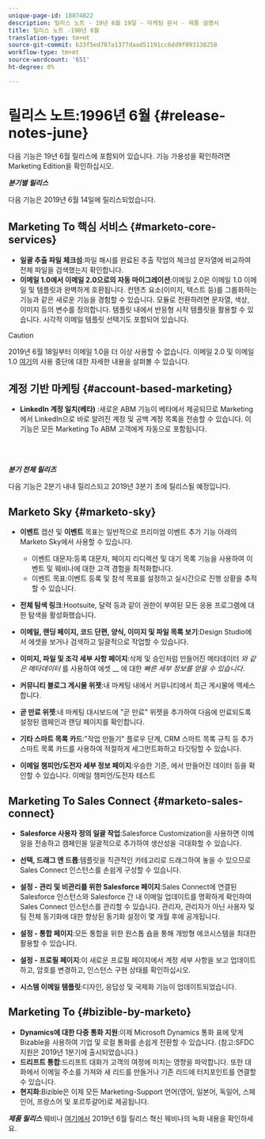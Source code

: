 ```yaml
---
unique-page-id: 18874822
description: 릴리스 노트 - 19년 6월 19일 - 마케팅 문서 - 제품 설명서
title: 릴리스 노트 -190년 6월
translation-type: tm+mt
source-git-commit: b33f5ed707a1377daad51191cc6dd9f093138258
workflow-type: tm+mt
source-wordcount: '651'
ht-degree: 0%

---
```



# 릴리스 노트:1996년 6월 {#release-notes-june}

다음 기능은 19년 6월 릴리스에 포함되어 있습니다. 기능 가용성을 확인하려면 Marketing Edition을 확인하십시오.

**_분기별 릴리스_**

다음 기능은 2019년 6월 14일에 릴리스되었습니다.

## Marketing To 핵심 서비스 {#marketo-core-services}

* **일괄 추출 파일 체크섬**:파일 해시를 완료된 추출 작업의 체크섬 문자열에 비교하여 전체 파일을 검색했는지 확인합니다.
* **이메일 1.0에서 이메일 2.0으로의 자동 마이그레이션**:이메일 2.0은 이메일 1.0 이메일 및 템플릿과 완벽하게 호환됩니다. 컨텐츠 요소(이미지, 텍스트 등)를 그룹화하는 기능과 같은 새로운 기능을 경험할 수 있습니다. 모듈로 전환하려면 문자열, 색상, 이미지 등의 변수를 정의합니다. 템플릿 내에서 반응형 시작 템플릿을 활용할 수 있습니다. 시각적 이메일 템플릿 선택기도 포함되어 있습니다.

>[!CAUTION]
>
>2019년 6월 18일부터 이메일 1.0을 더 이상 사용할 수 없습니다. 이메일 2.0 및 이메일 1.0 [여기](https://nation.marketo.com/docs/DOC-7038)의 사용 중단에 대한 자세한 내용을 살펴볼 수 있습니다.

## 계정 기반 마케팅 {#account-based-marketing}

* **LinkedIn 계정 일치(베타)** :새로운 ABM 기능이 베타에서 제공되므로 Marketing에서 LinkedIn으로 바로 알려진 계정 및 공백 계정 목록을 전송할 수 있습니다. 이 기능은 모든 Marketing To ABM 고객에게 자동으로 포함됩니다.

<br> 

**_분기 전체 릴리즈_**

다음 기능은 2분기 내내 릴리스되고 2019년 3분기 초에 릴리스될 예정입니다.

## Marketo Sky {#marketo-sky}

* **이벤트** 캡션 및  **이벤트** 목표는 일반적으로 프리미엄 이벤트 추가 기능 아래의 Marketo Sky에서 사용할 수 있습니다.

   * 이벤트 대문자:등록 대문자, 페이지 리디렉션 및 대기 목록 기능을 사용하여 이벤트 및 웨비나에 대한 고객 경험을 최적화합니다.
   * 이벤트 목표:이벤트 등록 및 참석 목표를 설정하고 실시간으로 진행 상황을 추적할 수 있습니다.

* **전체 탐색 링크**:Hootsuite, 달력 등과 같이 권한이 부여된 모든 응용 프로그램에 대한 탐색을 활성화했습니다.
* **이메일, 랜딩 페이지, 코드 단편, 양식, 이미지 및 파일 목록 보기**:Design Studio에서 에셋을 보거나 검색하고 일괄적으로 작업할 수 있습니다.
* **이미지, 파일 및 조각 세부 사항 페이지**:삭제 및 승인처럼 만들어진 메타데이터 _와 같은 메타데이터_ 를 사용하여 에셋 __ 에 대한  _빠른 세부 정보를 얻을 수 있습니다_.
* **커뮤니티 블로그 게시물 위젯**:내 마케팅 내에서 커뮤니티에서 최근 게시물에 액세스합니다.
* **곧 만료 위젯**:내 마케팅 대시보드에 &quot;곧 만료&quot; 위젯을 추가하여 다음에 만료되도록 설정된 캠페인과 랜딩 페이지를 확인합니다.
* **기타 스마트 목록 카드**:&quot;작업 만들기&quot; 플로우 단계, CRM 스마트 목록 규칙 등 추가 스마트 목록 카드를 사용하여 적절하게 세그먼트화하고 타깃팅할 수 있습니다.
* **이메일 챔피언/도전자 세부 정보 페이지**:우승한 기준, 에서 만들어진 데이터 등을 확인할 수 있습니다. 이메일 챔피언/도전자 테스트

## Marketing To Sales Connect {#marketo-sales-connect}

* **Salesforce 사용자 정의 일괄 작업**:Salesforce Customization을 사용하면 이메일을 전송하고 캠페인을 일괄적으로 추가하여 생산성을 극대화할 수 있습니다.
* **선택, 드래그 앤 드롭**:템플릿을 직관적인 카테고리로 드래그하여 놓을 수 있으므로 Sales Connect 인스턴스를 손쉽게 구성할 수 있습니다.
* **설정 - 관리 및 비관리를 위한 Salesforce 페이지**:Sales Connect에 연결된 Salesforce 인스턴스와 Salesforce 간 내 이메일 업데이트를 명확하게 확인하여 Sales Connect 인스턴스를 관리할 수 있습니다. 관리자, 관리자가 아닌 사용자 및 팀 전체 동기화에 대한 향상된 동기화 설정이 몇 개월 후에 공개됩니다.
* **설정 - 통합 페이지**:모든 통합을 위한 원스톱 숍을 통해 개방형 에코시스템을 최대한 활용할 수 있습니다.
* **설정 - 프로필 페이지**:이 새로운 프로필 페이지에서 계정 세부 사항을 보고 업데이트하고, 암호를 변경하고, 인스턴스 구현 상태를 확인하십시오.

* **시스템 이메일 템플릿**:디자인, 응답성 및 국제화 기능이 업데이트되었습니다.

## Marketing To {#bizible-by-marketo}

* **Dynamics에 대한 다중 통화 지원**:이제 Microsoft Dynamics 통화 표에 맞게 Bizable을 사용하여 기업 및 로컬 통화를 손쉽게 전환할 수 있습니다. (참고:SFDC 지원은 2019년 1분기에 출시되었습니다.)
* **드리프트 통합**:드리프트 대화가 고객의 여정에 미치는 영향을 파악합니다. 또한 대화에서 이메일 주소를 가져와 새 리드를 만들거나 기존 리드에 터치포인트를 연결할 수 있습니다.
* **현지화**:Bizible은 이제 모든 Marketing-Support 언어(영어, 일본어, 독일어, 스페인어, 프랑스어 및 포르투갈어)로 제공됩니다.

***제품 릴리스*** 웨비나 [여기에서](https://engage.marketo.com/Marketo-June-Product-Release-2019-On-Demand.html) 2019년 6월 릴리스 혁신 웨비나의 녹화 내용을 확인하세요.
